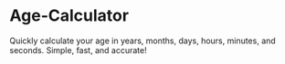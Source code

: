 # Age-Calculator
Quickly calculate your age in years, months, days, hours, minutes, and seconds. Simple, fast, and accurate!
